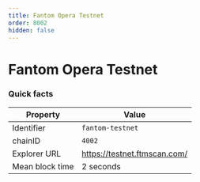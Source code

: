 ```yaml
---
title: Fantom Opera Testnet
order: 8002
hidden: false
---
```


# Fantom Opera Testnet

### Quick facts

<TableWrap>

| Property        | Value                        |
| --------------- | ---------------------------- |
| Identifier      | `fantom-testnet`             |
| chainID         | `4002`                       |
| Explorer URL    | https://testnet.ftmscan.com/ |
| Mean block time | 2 seconds                    |

</TableWrap>
